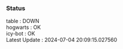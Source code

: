 ### Status


table : DOWN  
hogwarts : OK  
icy-bot : OK  
Latest Update : 2024-07-04 20:09:15.027560
